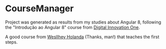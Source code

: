 # CourseManager

Project was generated as results from my studies about Angular 8, following the "Introdução ao Angular 8" course from [Digital Innovation One](https://www.digitalinnovation.one/).  

A good course from [Wesllhey Holanda](https://github.com/wesllhey) (Thanks, man!) that teaches the first steps.

